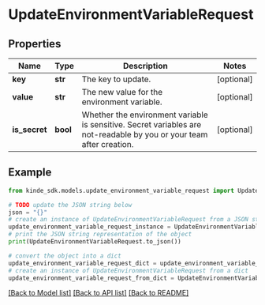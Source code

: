 # UpdateEnvironmentVariableRequest


## Properties

Name | Type | Description | Notes
------------ | ------------- | ------------- | -------------
**key** | **str** | The key to update. | [optional] 
**value** | **str** | The new value for the environment variable. | [optional] 
**is_secret** | **bool** | Whether the environment variable is sensitive. Secret variables are not-readable by you or your team after creation. | [optional] 

## Example

```python
from kinde_sdk.models.update_environment_variable_request import UpdateEnvironmentVariableRequest

# TODO update the JSON string below
json = "{}"
# create an instance of UpdateEnvironmentVariableRequest from a JSON string
update_environment_variable_request_instance = UpdateEnvironmentVariableRequest.from_json(json)
# print the JSON string representation of the object
print(UpdateEnvironmentVariableRequest.to_json())

# convert the object into a dict
update_environment_variable_request_dict = update_environment_variable_request_instance.to_dict()
# create an instance of UpdateEnvironmentVariableRequest from a dict
update_environment_variable_request_from_dict = UpdateEnvironmentVariableRequest.from_dict(update_environment_variable_request_dict)
```
[[Back to Model list]](../README.md#documentation-for-models) [[Back to API list]](../README.md#documentation-for-api-endpoints) [[Back to README]](../README.md)


